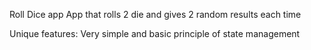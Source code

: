 Roll Dice app
App that rolls 2 die and gives 2 random results each time

Unique features:
Very simple and basic principle of state management